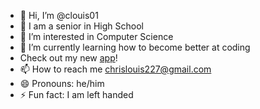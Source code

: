 - 👋 Hi, I’m @clouis01
- 🏫 I am a senior in High School
- 👀 I’m interested in Computer Science
- 🌱 I’m currently learning how to become better at coding 
- Check out my new [app](https://orloapp.streamlit.app/)!
- 📫 How to reach me chrislouis227@gmail.com
- 😄 Pronouns: he/him
- ⚡ Fun fact: I am left handed

<!---
clouis01/clouis01 is a ✨ special ✨ repository because its `README.md` (this file) appears on your GitHub profile.
You can click the Preview link to take a look at your changes.
--->
